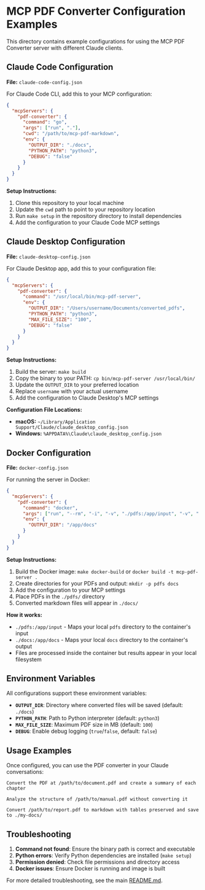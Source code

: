 # MCP PDF Converter Configuration Examples

This directory contains example configurations for using the MCP PDF Converter server with different Claude clients.

## Claude Code Configuration

**File:** `claude-code-config.json`

For Claude Code CLI, add this to your MCP configuration:

```json
{
  "mcpServers": {
    "pdf-converter": {
      "command": "go",
      "args": ["run", "."],
      "cwd": "/path/to/mcp-pdf-markdown",
      "env": {
        "OUTPUT_DIR": "./docs",
        "PYTHON_PATH": "python3",
        "DEBUG": "false"
      }
    }
  }
}
```

**Setup Instructions:**
1. Clone this repository to your local machine
2. Update the `cwd` path to point to your repository location
3. Run `make setup` in the repository directory to install dependencies
4. Add the configuration to your Claude Code MCP settings

## Claude Desktop Configuration

**File:** `claude-desktop-config.json`

For Claude Desktop app, add this to your configuration file:

```json
{
  "mcpServers": {
    "pdf-converter": {
      "command": "/usr/local/bin/mcp-pdf-server",
      "env": {
        "OUTPUT_DIR": "/Users/username/Documents/converted_pdfs",
        "PYTHON_PATH": "python3",
        "MAX_FILE_SIZE": "100",
        "DEBUG": "false"
      }
    }
  }
}
```

**Setup Instructions:**
1. Build the server: `make build`
2. Copy the binary to your PATH: `cp bin/mcp-pdf-server /usr/local/bin/`
3. Update the `OUTPUT_DIR` to your preferred location
4. Replace `username` with your actual username
5. Add the configuration to Claude Desktop's MCP settings

**Configuration File Locations:**
- **macOS:** `~/Library/Application Support/Claude/claude_desktop_config.json`
- **Windows:** `%APPDATA%\Claude\claude_desktop_config.json`

## Docker Configuration

**File:** `docker-config.json`

For running the server in Docker:

```json
{
  "mcpServers": {
    "pdf-converter": {
      "command": "docker",
      "args": ["run", "--rm", "-i", "-v", "./pdfs:/app/input", "-v", "./docs:/app/docs", "mcp-pdf-server"],
      "env": {
        "OUTPUT_DIR": "/app/docs"
      }
    }
  }
}
```

**Setup Instructions:**
1. Build the Docker image: `make docker-build` or `docker build -t mcp-pdf-server .`
2. Create directories for your PDFs and output: `mkdir -p pdfs docs`
3. Add the configuration to your MCP settings
4. Place PDFs in the `./pdfs/` directory
5. Converted markdown files will appear in `./docs/`

**How it works:**
- `./pdfs:/app/input` - Maps your local `pdfs` directory to the container's input
- `./docs:/app/docs` - Maps your local `docs` directory to the container's output
- Files are processed inside the container but results appear in your local filesystem

## Environment Variables

All configurations support these environment variables:

- **`OUTPUT_DIR`**: Directory where converted files will be saved (default: `./docs`)
- **`PYTHON_PATH`**: Path to Python interpreter (default: `python3`)
- **`MAX_FILE_SIZE`**: Maximum PDF size in MB (default: `100`)
- **`DEBUG`**: Enable debug logging (`true`/`false`, default: `false`)

## Usage Examples

Once configured, you can use the PDF converter in your Claude conversations:

```
Convert the PDF at /path/to/document.pdf and create a summary of each chapter
```

```
Analyze the structure of /path/to/manual.pdf without converting it
```

```
Convert /path/to/report.pdf to markdown with tables preserved and save to ./my-docs/
```

## Troubleshooting

1. **Command not found**: Ensure the binary path is correct and executable
2. **Python errors**: Verify Python dependencies are installed (`make setup`)
3. **Permission denied**: Check file permissions and directory access
4. **Docker issues**: Ensure Docker is running and image is built

For more detailed troubleshooting, see the main [README.md](../README.md#troubleshooting).